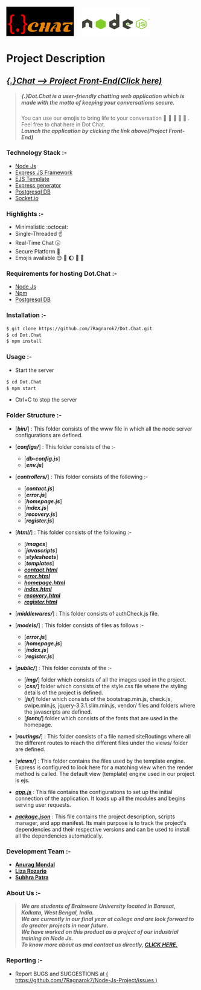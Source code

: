 [![DotChat-ico](https://raw.githubusercontent.com/7Ragnarok7/Dot.Chat/master/public/img/logo.png?raw=true)](https://7Ragnarok7.github.io/Dot.Chat/) &emsp; [![Node-ico](https://raw.githubusercontent.com/7Ragnarok7/Dot.Chat/master/public/img/node.png?raw=true)][node] 

# Project Description

## [*{.}Chat --> Project Front-End(Click here)*][page]

>##### {.}Dot.Chat is a ***user-friendly*** chatting web application which is made with the motto of keeping your conversations secure.
>You can use our emojis to bring life to your conversation :nail_care: :eyes: :ocean: :dog: :sparkler: .  
>Feel free to chat here in Dot Chat.  
>***Launch the application by clicking the link above(Project Front-End)***

### Technology Stack :-
- [Node Js][node]
- [Express JS Framework][ex]
- [EJS Template][ejs]
- [Express generator][exg]
- [Postgresql DB][db]
- [Socket.io][sock]

### Highlights :-
- Minimalistic :octocat:
- Single-Threaded :point_up:
- Real-Time Chat :clock430:
- Secure Platform :closed_lock_with_key:
- Emojis available :blush: :sunflower: :moon: :wine_glass: :rocket:

### Requirements for hosting Dot.Chat :-  
- [Node Js][node]
- [Npm][npm]
- [Postgresql DB][db]

### Installation :-
```sh
$ git clone https://github.com/7Ragnarok7/Dot.Chat.git
$ cd Dot.Chat
$ npm install
```
### Usage :-
- Start the server
```sh
$ cd Dot.Chat
$ npm start
```
- Ctrl+C to stop the server

### Folder Structure :-
- [***bin/***]  : This folder consists of the www file in which all the node server configurations are defined.

- [***configs/***]  : This folder consists of the :-
  - [***db-config.js***] 
  - [***env.js***] 

- [***controllers/***]  : This folder consists of the following :-
  - [***contact.js***] 
  - [***error.js***] 
  - [***homepage.js***] 
  - [***index.js***] 
  - [***recovery.js***] 
  - [***register.js***] 

- [***html/***] : This folder consists of the following :-
  - [***images***]
  - [***javascripts***]
  - [***stylesheets***]
  - [***templates***]
  - [***contact.html***](html/contact.html) 
  - [***error.html***](html/error.html) 
  - [***homepage.html***](html/homepage.html)    
  - [***index.html***](html/index.html) 
  - [***recovery.html***](html/recovery.html) 
  - [***register.html***](html/register.html)

- [***middlewares/***]  : This folder consists of authCheck.js file.
  
- [***models/***] : This folder consists of files as follows :-
  - [***error.js***]
  - [***homepage.js***] 
  - [***index.js***] 
  - [***register.js***] 

- [***public/***] : This folder consists of the :-
  - [***img/***]  folder which consists of all the images used in the project.
  - [***css/***]  folder which consists of the style.css file where the styling details of the project is defined.
  - [***js/***]  folder which consists of the bootstrap.min.js, check.js, swipe.min.js, jquery-3.3.1.slim.min.js, vendor/ files and folders where the javascripts are defined. 
  - [***fonts/***] folder which consists of the fonts that are used in the homepage.

- [***routings/***] : This folder consists of a file named siteRoutings where all the different routes to reach the different files under the views/ folder are defined.

- [***views/***]  : This folder contains the files used by the template engine. Express is configured to look here for a matching view when the render method is called. The default view (template) engine used in our project is ejs.

- [***app.js***](app.js) : This file contains the configurations to set up the initial connection of the application. It loads up all the modules and begins serving user requests.

- [***package.json***](package.json) : This file contains the project description, scripts manager, and app manifest. Its main purpose is to track the project's dependencies and their respective versions and can be used to install all the dependencies automatically. 

### Development Team :-
- [**Anurag Mondal**][anurag]
- [**Liza Rozario**][liza]
- [**Subhra Patra**][subhra]

### About Us :-
>***We are students of Brainware University located in Barasat, Kolkata, West Bengal, India.   
>We are currently in our final year at college and are look forward to do greater projects in near future.  
>We have worked on this product as a project of our industrial training on Node Js.  
>To know more about us and contact us directly, [**CLICK HERE.**](html/contact.html)***

### Reporting :-
 - Report BUGS and SUGGESTIONS at [( https://github.com/7Ragnarok7/Node-Js-Project/issues )](https://github.com/7Ragnarok7/Node-Js-Project/issues)
 
 
 [//]: # "References below :-"

[node]:<https://nodejs.org/en/>
[ex]:<https://expressjs.com/>
[db]:<https://www.postgresql.org/>
[page]:<html/index.html>
[anurag]:<https://github.com/7Ragnarok7>
[liza]:<https://github.com/BlazinGirl>
[subhra]:<https://github.com/subhrapatra>
[sock]:<https://socket.io/>
[npm]:<https://www.npmjs.com/>
[ejs]:<https://ejs.co/>
[exg]:<https://www.npmjs.com/package/express-generator>

